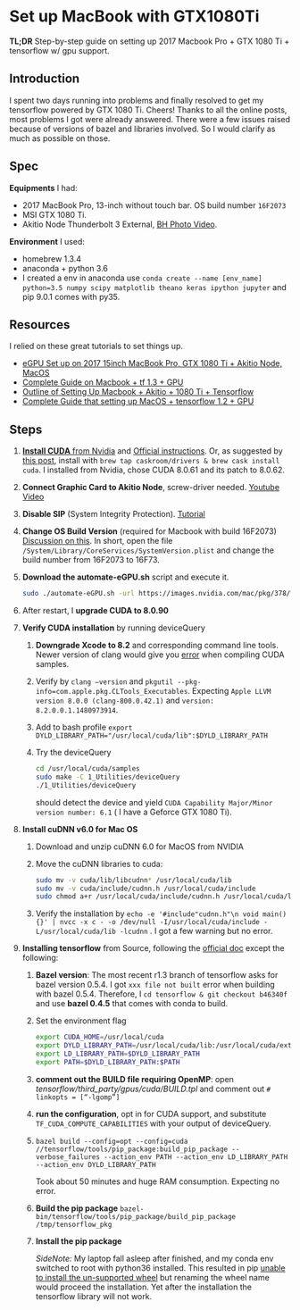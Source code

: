 # Set up MacBook with GTX1080Ti

**TL;DR** Step-by-step guide on setting up 2017 Macbook Pro + GTX 1080 Ti + tensorflow w/ gpu support. 



## Introduction

I spent two days running into problems and finally resolved to get my tensorflow powered by GTX 1080 Ti. Cheers! Thanks to all the online posts, most problems I got were already answered. There were a few issues raised because of versions of bazel and libraries involved. So I would clarify as much as possible on those. 



## Spec

**Equipments** I had:

- 2017 MacBook Pro, 13-inch without touch bar. OS build number `16F2073` 
- MSI GTX 1080 Ti. 
- Akitio Node Thunderbolt 3 External, [BH Photo Video](https://www.bhphotovideo.com/c/product/1303819-REG/akitio_ak_node_t3ia_aktu_thunderbolt3_external_pcie_box.html).

**Environment** I used:

- homebrew 1.3.4
- anaconda + python 3.6
- I created a env in anaconda use `conda create --name [env_name] python=3.5 numpy scipy matplotlib theano keras ipython jupyter` and pip 9.0.1 comes with py35. 



## Resources

I relied on these great tutorials to set things up. 

- [eGPU Set up on 2017 15inch MacBook Pro, GTX 1080 Ti + Akitio Node, MacOS](https://egpu.io/forums/implementation-guides/2017-15-macbook-pro-touchbar-gtx1080ti40gbs-tb3akitio-node-macos/)
- [Complete Guide on Macbook + tf 1.3 + GPU](https://metakermit.com/2017/compiling-tensorflow-with-gpu-support-on-a-macbook-pro/)
- [Outline of Setting Up Macbook + Akitio + 1080 Ti + Tensorflow](https://apple.stackexchange.com/questions/277356/machine-learning-on-external-gpu-with-cuda-and-late-mbp-2016/283903#283903)
- [Complete Guide that setting up MacOS + tensorflow 1.2 + GPU](https://medium.com/@mattias.arro/installing-tensorflow-1-2-from-sources-with-gpu-support-on-macos-4f2c5cab8186)



## Steps

1. [**Install CUDA** from Nvidia](https://developer.nvidia.com/cuda-downloads) and [Official instructions](http://docs.nvidia.com/cuda/cuda-installation-guide-mac-os-x/index.html). Or, as suggested by [this post](https://metakermit.com/2017/compiling-tensorflow-with-gpu-support-on-a-macbook-pro/), install with `brew tap caskroom/drivers & brew cask install cuda`. 
   I installed from Nvidia, chose CUDA 8.0.61 and its patch to 8.0.62. 

2. **Connect Graphic Card to Akitio Node**, screw-driver needed. [Youtube Video](https://www.youtube.com/watch?v=MeOqTzGcgPI)

3. **Disable SIP** (System Integrity Protection). [Tutorial](http://osxdaily.com/2015/10/05/disable-rootless-system-integrity-protection-mac-os-x/ )

4. **Change OS Build Version** (required for Macbook with build 16F2073) [Discussion on this](https://egpu.io/forums/implementation-guides/2017-15-macbook-pro-touchbar-gtx1080ti40gbs-tb3akitio-node-macos/). In short,  open the file  `/System/Library/CoreServices/SystemVersion.plist` and change the build number from 16F2073 to 16F73. 

5. **Download the automate-eGPU.sh** script and execute it.

   ```bash
   sudo ./automate-eGPU.sh -url https://images.nvidia.com/mac/pkg/378/WebDriver-378.05.05.15f01.pkg
   ```

6. After restart, I **upgrade CUDA to 8.0.90**

7. **Verify CUDA installation** by running deviceQuery

   1. **Downgrade Xcode to 8.2** and corresponding command line tools. Newer version of clang would give you [error](https://github.com/arrayfire/arrayfire/issues/1384) when compiling CUDA samples. 

   2. Verify by `clang —version` and `pkgutil --pkg-info=com.apple.pkg.CLTools_Executables`. Expecting `Apple LLVM version 8.0.0 (clang-800.0.42.1)` and `version: 8.2.0.0.1.1480973914`.

   3. Add to bash profile `export DYLD_LIBRARY_PATH="/usr/local/cuda/lib":$DYLD_LIBRARY_PATH`

   4. Try the deviceQuery

      ```bash
      cd /usr/local/cuda/samples
      sudo make -C 1_Utilities/deviceQuery
      ./1_Utilities/deviceQuery
      ```

      should detect the device and yield `CUDA Capability Major/Minor version number: 6.1` ( I have a Geforce GTX 1080 Ti). 

8. **Install cuDNN v6.0 for Mac OS**

   1. Download and unzip cuDNN 6.0 for MacOS from NVIDIA

   2. Move the cuDNN libraries to cuda:

      ```bash
      sudo mv -v cuda/lib/libcudnn* /usr/local/cuda/lib
      sudo mv -v cuda/include/cudnn.h /usr/local/cuda/include
      sudo chmod a+r /usr/local/cuda/include/cudnn.h /usr/local/cuda/lib/libcud
      ```

   3. Verify the installation by `echo -e '#include"cudnn.h"\n void main(){}' | nvcc -x c - -o /dev/null -I/usr/local/cuda/include -L/usr/local/cuda/lib -lcudnn` . I got a few warning but no error. 

9. **Installing tensorflow** from Source, following the [official doc](https://www.tensorflow.org/install/install_sources#prepare_environment_for_mac_os) except the following:

   1. **Bazel version**: The most recent r1.3 branch of tensorflow asks for bazel version 0.5.4. I got `xxx file not built` error when building with bazel 0.5.4. Therefore, I  `cd tensorflow & git checkout b46340f` and use **bazel 0.4.5** that comes with conda to build.

   2. Set the environment flag

      ```bash
      export CUDA_HOME=/usr/local/cuda
      export DYLD_LIBRARY_PATH=/usr/local/cuda/lib:/usr/local/cuda/extras/CUPTI/lib
      export LD_LIBRARY_PATH=$DYLD_LIBRARY_PATH
      export PATH=$DYLD_LIBRARY_PATH:$PATH
      ```

   3. **comment out the BUILD file requiring OpenMP**: open _tensorflow/third_party/gpus/cuda/BUILD.tpl_ and comment out `# linkopts = [“-lgomp”]` 

   4. **run the configuration**, opt in for CUDA support, and substitute `TF_CUDA_COMPUTE_CAPABILITIES` with your output of deviceQuery.

   5. `bazel build --config=opt --config=cuda //tensorflow/tools/pip_package:build_pip_package --verbose_failures --action_env PATH --action_env LD_LIBRARY_PATH --action_env DYLD_LIBRARY_PATH` 

      Took about 50 minutes and huge RAM consumption. Expecting no error. 

   6. **Build the pip package** `bazel-bin/tensorflow/tools/pip_package/build_pip_package /tmp/tensorflow_pkg`

   7. **Install the pip package** 

      _SideNote:_ My laptop fall asleep after finished, and my conda env switched to root with python36 installed. This resulted in pip [unable to install the un-supported wheel](https://stackoverflow.com/questions/28107123/cannot-install-numpy-from-wheel-format?rq=1) but renaming the wheel name would proceed the installation. Yet after the installation the tensorflow library will not work. 

      ​